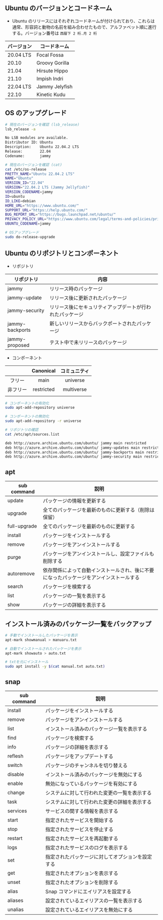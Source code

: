 ## Ubuntu のバージョンとコードネーム

- Ubuntu のリリースにはそれぞれコードネームが付けられており、これらは通常、形容詞と動物の名前を組み合わせたもので、アルファベット順に進行する。バージョン番号は `西暦下 2 桁.月 2 桁`

| バージョン | コードネーム   |
| ---------- | -------------- |
| 20.04 LTS  | Focal Fossa    |
| 20.10      | Groovy Gorilla |
| 21.04      | Hirsute Hippo  |
| 21.10      | Impish Indri   |
| 22.04 LTS  | Jammy Jelyfish |
| 22.10      | Kinetic Kudu   |

## OS のアップグレード

```bash
# 現在のバージョンを確認 (lsb_release)
lsb_release -a

No LSB modules are available.
Distributor ID: Ubuntu
Description:    Ubuntu 22.04.2 LTS
Release:        22.04
Codename:       jammy

# 現在のバージョンを確認 (cat)
cat /etc/os-release
PRETTY_NAME="Ubuntu 22.04.2 LTS"
NAME="Ubuntu"
VERSION_ID="22.04"
VERSION="22.04.2 LTS (Jammy Jellyfish)"
VERSION_CODENAME=jammy
ID=ubuntu
ID_LIKE=debian
HOME_URL="https://www.ubuntu.com/"
SUPPORT_URL="https://help.ubuntu.com/"
BUG_REPORT_URL="https://bugs.launchpad.net/ubuntu/"
PRIVACY_POLICY_URL="https://www.ubuntu.com/legal/terms-and-policies/privacy-policy"
UBUNTU_CODENAME=jammy

# OSアップグレード
sudo do-release-upgrade
```

## Ubuntu のリポジトリとコンポーネント

- リポジトリ

| リポジトリ      | 内容                                                     |
| --------------- | -------------------------------------------------------- |
| jammy           | リリース時のパッケージ                                   |
| jammy-update    | リリース後に更新されたパッケージ                         |
| jammy-security  | リリース後にセキュリティアップデートが行われたパッケージ |
| jammy-backports | 新しいリリースからバックポートされたパッケージ           |
| jammy-proposed  | テスト中で未リリースのパッケージ                         |

- コンポーネント

|          | Canonical  | コミュニティ |
| :------: | :--------: | :----------: |
|  フリー  |    main    |   universe   |
| 非フリー | restricted |  multiverse  |
|          |            |              |

```bash
# コンポーネントの有効化
sudo apt-add-repository universe

# コンポーネントの無効化
sudo apt-add-repository -r universe

# リポジトリの確認
cat /etc/apt/sources.list

deb http://azure.archive.ubuntu.com/ubuntu/ jammy main restricted
deb http://azure.archive.ubuntu.com/ubuntu/ jammy-updates main restricted
deb http://azure.archive.ubuntu.com/ubuntu/ jammy-backports main restricted
deb http://azure.archive.ubuntu.com/ubuntu/ jammy-security main restricted
```

## apt

| sub command  | 説明                                                                                   |
| ------------ | -------------------------------------------------------------------------------------- |
| update       | パッケージの情報を更新する                                                             |
| upgrade      | 全てのパッケージを最新のものに更新する（削除は保留）                                   |
| full-upgrade | 全てのパッケージを最新のものに更新する                                                 |
| install      | パッケージをインストールする                                                           |
| remove       | パッケージをアンインストールする                                                       |
| purge        | パッケージをアンインストールし、設定ファイルも削除する                                 |
| autoremove   | 依存関係によって自動インストールされ、後に不要になったパッケージをアンインストールする |
| search       | パッケージを検索する                                                                   |
| list         | パッケージの一覧を表示する                                                             |
| show         | パッケージの詳細を表示する                                                             |

## インストール済みのパッケージ一覧をバックアップ

```bash
# 手動でインストールしたパッケージを表示
apt-mark showmanual > manuaru.txt

# 自動でインストールされたパッケージを表示
apt-mark showauto > auto.txt

# txtを元にインストール
sudo apt install -y $(cat manual.txt auto.txt)
```

## snap

| sub command | 説明                                             |
| ----------- | ------------------------------------------------ |
| install     | パッケージをインストールする                     |
| remove      | パッケージをアンインストールする                 |
| list        | インストール済みのパッケージ一覧を表示する       |
| find        | パッケージを検索する                             |
| info        | パッケージの詳細を表示する                       |
| reflesh     | パッケージをアップデートする                     |
| switch      | パッケージのチャンネルを切り替える               |
| disable     | インストール済みのパッケージを無効にする         |
| enable      | 無効になっているパッケージを有効にする           |
| change      | システムに対して行われた変更の一覧を表示する     |
| task        | システムに対して行われた変更の詳細を表示する     |
| services    | サービスの関する情報を表示する                   |
| start       | 指定されたサービスを開始する                     |
| stop        | 指定されたサービスを停止する                     |
| restart     | 指定されたサービスを再起動する                   |
| logs        | 指定されたサービスのログを表示する               |
| set         | 指定されたパッケージに対してオプションを設定する |
| get         | 指定されたオプションを表示する                   |
| unset       | 指定されたオプションを削除する                   |
| alias       | Snap コマンドにエイリアスを設定する              |
| aliases     | 設定されているエイリアスの一覧を表示する         |
| unalias     | 設定されているエイリアスを無効にする             |
